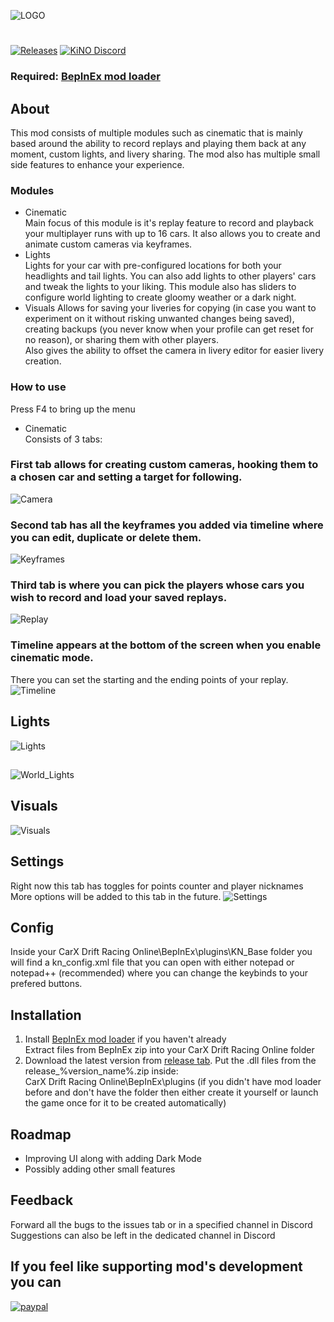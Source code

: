 ![LOGO](Images/logo.png)
#
[![Releases](https://img.shields.io/github/v/release/trbflxr/kino?include_prereleases&label=DOWNLOAD&style=for-the-badge)](https://github.com/trbflxr/kino/releases) 
[![KiNO Discord](https://img.shields.io/discord/716264804498538516?label=DISCORD&style=for-the-badge)](https://discord.gg/8z6HAA3)
### Required: [BepInEx mod loader](https://github.com/BepInEx/BepInEx/releases)
## About
This mod consists of multiple modules such as cinematic that is mainly based around the ability to record replays and playing them back at any moment, custom lights, and livery sharing. The mod also has multiple small side features to enhance your experience.

### Modules
* Cinematic  
Main focus of this module is it's replay feature to record and playback your multiplayer runs with up to 16 cars. It also allows you to create and animate custom cameras via keyframes.
* Lights  
Lights for your car with pre-configured locations for both your headlights and tail lights. You can also add lights to other players' cars and tweak the lights to your liking.
This module also has sliders to configure world lighting to create gloomy weather or a dark night.
* Visuals
Allows for saving your liveries for copying (in case you want to experiment on it without risking unwanted changes being saved), creating backups (you never know when your profile can get reset for no reason), or sharing them with other players.  
Also gives the ability to offset the camera in livery editor for easier livery creation.

### How to use
Press F4 to bring up the menu
- Cinematic  
Consists of 3 tabs:  
### First tab allows for creating custom cameras, hooking them to a chosen car and setting a target for following.   
![Camera](Images/camera.png)  
### Second tab has all the keyframes you added via timeline where you can edit, duplicate or delete them.  
![Keyframes](Images/keyframes.png)  
### Third tab is where you can pick the players whose cars you wish to record and load your saved replays.  
![Replay](Images/replay.png)  
### Timeline appears at the bottom of the screen when you enable cinematic mode.
There you can set the starting and the ending points of your replay.  
![Timeline](Images/timeline.png)  

## Lights
![Lights](Images/lights.png)  

##  
![World_Lights](Images/lights_world.png)

## Visuals
![Visuals](Images/visuals.png)
  

## Settings
Right now this tab has toggles for points counter and player nicknames  
More options will be added to this tab in the future.
![Settings](Images/settings.png)  

## Config
Inside your CarX Drift Racing Online\BepInEx\plugins\KN_Base folder you will find a kn_config.xml file that you can open with either notepad or notepad++ (recommended) where you can change the keybinds to your prefered buttons.

## Installation
1. Install [BepInEx mod loader](https://github.com/BepInEx/BepInEx/releases) if you haven't already  
Extract files from BepInEx zip into your CarX Drift Racing Online folder
2. Download the latest version from [release tab](https://github.com/trbflxr/kino/releases). Put the .dll files from the release_%version_name%.zip inside:   
CarX Drift Racing Online\BepInEx\plugins
(if you didn't have mod loader before and don't have the folder then either create it yourself or launch the game once for it to be created automatically) 

## Roadmap
- Improving UI along with adding Dark Mode
- Possibly adding other small features  

## Feedback
Forward all the bugs to the issues tab or in a specified channel in Discord
Suggestions can also be left in the dedicated channel in Discord

## If you feel like supporting mod's development you can 
[![paypal](https://raw.githubusercontent.com/trbflxr/kino/master/Images/donate.png)](https://www.paypal.com/cgi-bin/webscr?cmd=_s-xclick&hosted_button_id=KKFVJJWC7VKUG)
